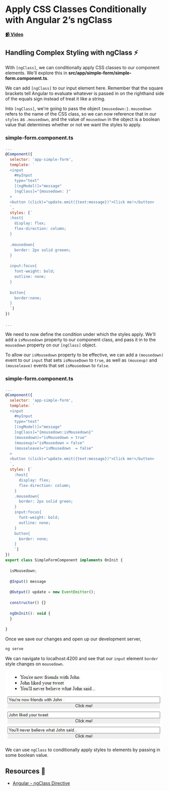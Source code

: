 # Apply CSS Classes Conditionally with Angular 2’s ngClass

**[📹 Video](https://egghead.io/lessons/angular-apply-css-classes-conditionally-with-angular-2’s-ngclass)**

## Handling Complex Styling with ngClass ⚡
With `[ngClass]`, we can conditionally apply CSS classes to our component elements. We'll explore this in **src/app/simple-form/simple-form.component.ts**.

We can add `[ngClass]` to our input element here. Remember that the square brackets tell Angular to evaluate whatever is passed in on the righthand side of the equals sign instead of treat it like a string.

Into `[ngClass]`, we're going to pass the object `{mousedown:}`. `mousedown` refers to the name of the CSS class, so we can now reference that in our `styles` as `.mousedown`, and the value of `mousedown` in the object is a boolean value that determines whether or not we want the styles to apply.

### simple-form.component.ts

```js
...
@Component({
  selector: 'app-simple-form',
  template: `
  <input 
    #myInput 
    type="text" 
    [(ngModel)]="message"
    [ngClass]="{mousedown: }"
  >
  <button (click)="update.emit({text:message})">Click me!</button>
  `,
  styles: [`
  :host{
    display: flex;
    flex-direction: column;
  }
  
  .mousedown{
    border: 2px solid greeen;
  }

  input:focus{
    font-weight: bold;
    outline: none;
  }
  
  button{
    border:none;
  }
  `]
})

...
```

We need to now define the condition under which the styles apply. We'll add a `isMousedown` property to our component class, and pass it in to the `mousedown` property on our `[ngClass]` object.

To allow our `isMousedown` property to be effective, we can add a `(mousedown)` event to our `input` that sets `isMouseDown` to `true`, as well as `(mouseup)` and `(mouseleave)` events that set `isMousedown` to `false`.

### simple-form.component.ts
```js
...
@Component({
  selector: 'app-simple-form',
  template: `
  <input 
    #myInput 
    type="text" 
    [(ngModel)]="message"
    [ngClass]="{mousedown:isMousedown}"
    (mousedown)="isMousedown = true"
    (mouseup)="isMousedown = false"
    (mouseleave)="isMousedown  = false"
  >
  <button (click)="update.emit({text:message})">Click me!</button>
  `,
  styles: [`
    :host{
      display: flex;
      flex-direction: column;
    }
    .mousedown{
      border: 2px solid green;
    }
    input:focus{
      font-weight: bold;
      outline: none;
    }
    button{
      border: none;
    }
    `]
})
export class SimpleFormComponent implements OnInit {
  
  isMousedown;

  @Input() message

  @Output() update = new EventEmitter();

  constructor() {}

  ngOnInit(): void {
  }

}
```
Once we save our changes and open up our development server,
```bash
ng serve
```
We can navigate to localhost:4200 and see that our `input` element `border` style changes on `mousedown`.

![Green Border on Mousedown](images/17.gif)

We can use `ngClass` to conditionally apply styles to elements by passing in some boolean value.

## Resources 📖
- [Angular - ngClass Directive](https://angular.io/api/common/NgClass)